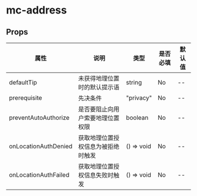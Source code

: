 # mc-address



## Props

| 属性 | 说明 | 类型 | 是否必填 | 默认值 |
| ---- | ----------- | ---- | ---- | ---- |
| defaultTip | 未获得地理位置时的默认提示语 | string  | No  | --
| prerequisite | 先决条件 | "privacy"  | No  | --
| preventAutoAuthorize | 是否要阻止向用户索要地理位置权限 | boolean  | No  | --
| onLocationAuthDenied | 获取地理位置授权信息为被拒绝时触发 | () => void  | No  | --
| onLocationAuthFailed | 获取地理位置授权信息失败时触发 | () => void  | No  | --
